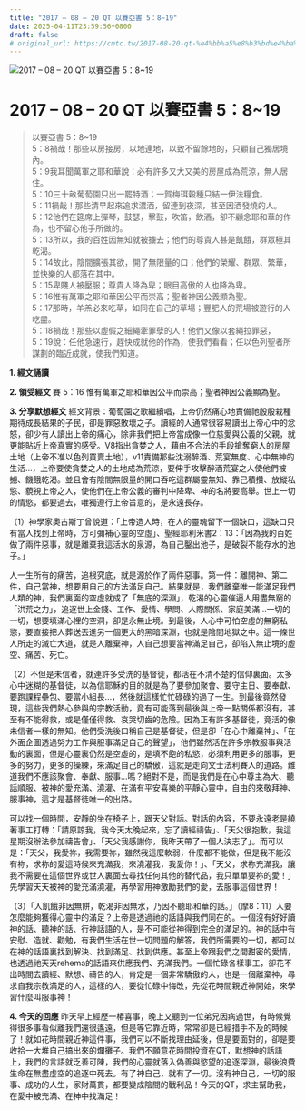 ```yaml
---
title: "2017 – 08 – 20 QT 以賽亞書 5：8~19"
date: 2025-04-11T23:59:56+0800
draft: false
# original_url: https://cmtc.tw/2017-08-20-qt-%e4%bb%a5%e8%b3%bd%e4%ba%9e%e6%9b%b8-5%ef%bc%9a819
---
```


![2017 – 08 – 20 QT 以賽亞書 5：8\~19](/images/qt.jpg   "2017 – 08 – 20 QT 以賽亞書 5：8\~19")

# 2017 – 08 – 20 QT 以賽亞書 5：8\~19

> 以賽亞書 5：8\~19  
> 5：8禍哉！那些以房接房，以地連地，以致不留餘地的，只顧自己獨居境內。  
> 5：9我耳聞萬軍之耶和華說：必有許多又大又美的房屋成為荒涼，無人居住。  
> 5：10三十畝葡萄園只出一罷特酒；一賀梅珥穀種只結一伊法糧食。  
> 5：11禍哉！那些清早起來追求濃酒，留連到夜深，甚至因酒發燒的人。  
> 5：12他們在筵席上彈琴，鼓瑟，擊鼓，吹笛，飲酒，卻不顧念耶和華的作為，也不留心他手所做的。  
> 5：13所以，我的百姓因無知就被擄去；他們的尊貴人甚是飢餓，群眾極其乾渴。  
> 5：14故此，陰間擴張其欲，開了無限量的口；他們的榮耀、群眾、繁華，並快樂的人都落在其中。  
> 5：15卑賤人被壓服；尊貴人降為卑；眼目高傲的人也降為卑。  
> 5：16惟有萬軍之耶和華因公平而崇高；聖者神因公義顯為聖。  
> 5：17那時，羊羔必來吃草，如同在自己的草場；豐肥人的荒場被遊行的人吃盡。  
> 5：18禍哉！那些以虛假之細繩牽罪孽的人！他們又像以套繩拉罪惡，  
> 5：19說：任他急速行，趕快成就他的作為，使我們看看；任以色列聖者所謀劃的臨近成就，使我們知道。

**1. 經文誦讀**

**2. 領受經文**
賽 5：16 惟有萬軍之耶和華因公平而崇高；聖者神因公義顯為聖。

**3. 分享默想經文**
經文背景：葡萄園之歌繼續唱，上帝仍然痛心地責備祂殷殷栽種期待成長結果的子民，卻是罪惡敗壞之子。讀經的人通常很容易讀出上帝心中的忿怒，卻少有人讀出上帝的痛心，除非我們把上帝當成像一位慈愛與公義的父親，就更能貼近上帝真實的感受。V8指出貪婪之人，藉由不合法的手段搶奪窮人的房屋土地（上帝不准以色列買賣土地），v11責備那些沈溺醉酒、荒宴無度、心中無神的生活…，上帝要使貪婪之人的土地成為荒涼，要伸手攻擊醉酒荒宴之人使他們被擄、饑餓乾渴。並且會有陰間無限量的開口吞吃這群屬靈無知、靠己積攢、放縱私慾、藐視上帝之人，使他們在上帝公義的審判中降卑、神的名將要高舉。世上一切的情慾，都要過去，唯獨遵行上帝旨意的，是永遠長存。

（1）神學家奧古斯丁曾說道：「上帝造人時，在人的靈魂留下一個缺口，這缺口只有當人找到上帝時，方可彌補心靈的空虛」、聖經耶利米書2：13：「因為我的百姓做了兩件惡事，就是離棄我這活水的泉源，為自己鑿出池子，是破裂不能存水的池子。」

人一生所有的痛苦，追根究底，就是源於作了兩件惡事。第一件：離開神、第二件，自己當神，想要用自己的方法滿足自己。結果就是，我們離棄唯一能滿足我們人類的神，我們裏面的空虛就成了「無底的深淵」，乾渴的心靈催逼人用盡無窮的「洪荒之力」，追逐世上金錢、工作、愛情、學問、人際關係、家庭美滿…一切的一切，想要填滿心裡的空洞，卻是永無止境。到最後，人心中可怕空虛的無窮私慾，要直接把人葬送丟進另一個更大的黑暗深淵，也就是陰間地獄之中。這一條世人所走的滅亡大道，就是人離棄神，人自己想要當神滿足自己，卻陷入無止境的虛空、痛苦、死亡。

（2）不但是未信者，就連許多受洗的基督徒，都活在不清不楚的信仰裏面。太多心中迷糊的基督徒，以為信耶穌的目的就是為了要參加聚會、要守主日、要奉獻、要跑課程壘包、要當小組長…，然後就這樣忙忙碌碌的過了一生。到最後竟然發現，這些我們熱心參與的宗教活動，竟有可能落到最後與上帝一點關係都沒有，甚至有不能得救，或是僅僅得救、哀哭切齒的危險。因為正有許多基督徒，竟活的像未信者一樣的無知。他們受洗後口稱自己是基督徒，但是卻「在心中離棄神」、「在外面企圖透過努力工作與服事滿足自己的聲望」，他們雖然活在許多宗教服事與活動的裏面，但是心靈裏仍然是空虛的，是填不飽的私慾，必須利用更多的服事，更多的努力，更多的操練，來滿足自己的驕傲，這就是走向文士法利賽人的道路。難道我們不應該聚會、奉獻、服事…嗎？絕對不是，而是我們是在心中尊主為大、聽話順服、被神的愛充滿、澆灌、在滿有平安喜樂的平靜心靈中，自由的來敬拜神、服事神，這才是基督徒唯一的出路。

可以找一個時間，安靜的坐在椅子上，跟天父對話。對話的內容，不要永遠老是繞著事工打轉：「請原諒我，我今天太晚起來，忘了讀經禱告」、「天父很抱歉，我這星期沒辦法參加禱告會」、「天父我感謝你，我昨天帶了一個人決志了」。而可以是：「天父，我愛祢，我需要祢，雖然我這麼軟弱，什麼都不能做，但是我不能沒有祢，求祢的愛這時候來充滿我，來澆灌我，我愛你！」、「天父，求祢充滿我，讓我不需要在這個世界或世人裏面去尋找任何其他的替代品，我只單單要祢的愛！」先學習天天被神的愛充滿澆灌，再學習用神激勵我們的愛，去服事這個世界！

（3）「人飢餓非因無餅，乾渴非因無水，乃因不聽耶和華的話。」（摩8：11）人要怎麼能夠獲得心靈中的滿足？上帝是透過祂的話語與我們同在的。一個沒有好好讀神的話、聽神的話、行神話語的人，是不可能從神得到完全的滿足的。神的話中有安慰、造就、勸勉，有我們生活在世一切問題的解答，我們所需要的一切，都可以在神的話語裏找到解決、找到滿足、找到供應。甚至上帝跟我們之間甜密的愛情，也透過祂天天rehema的話語來供應我們、充滿我們。一個忙碌各樣事工，卻花不出時間去讀經、默想、禱告的人，肯定是一個非常驕傲的人，也是一個離棄神，尋求自我宗教滿足的人，這樣的人，要從忙碌中悔改，先從花時間親近神開始，來學習什麼叫服事神！

**4. 今天的回應**
昨天早上經歷一椿喜事，晚上又聽到一位弟兄因病過世，有時候覺得很多事看似離我們還很遙遠，但是等它靠近時，常常卻是已經措手不及的時候了！就如花時間親近神這件事，我們可以不斷找理由延後，但是要面對的，卻是要收拾一大堆自己搞出來的爛攤子。我們不願意花時間投資在QT，默想神的話語上，我們的言語就乏善可陳，我們的心靈就落入偽善與慾望的追逐深淵，最後浪費生命在無盡虛空的追逐中死去。有了神自己，就有了一切。沒有神自己，一切的服事、成功的人生，家財萬貫，都要變成陰間的戰利品！今天的QT，求主幫助我，在愛中被充滿、在神中找滿足！
